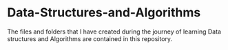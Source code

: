 # Data-Structures-and-Algorithms
The files and folders that I have created during the journey of learning Data structures and Algorithms are contained in this repository.
